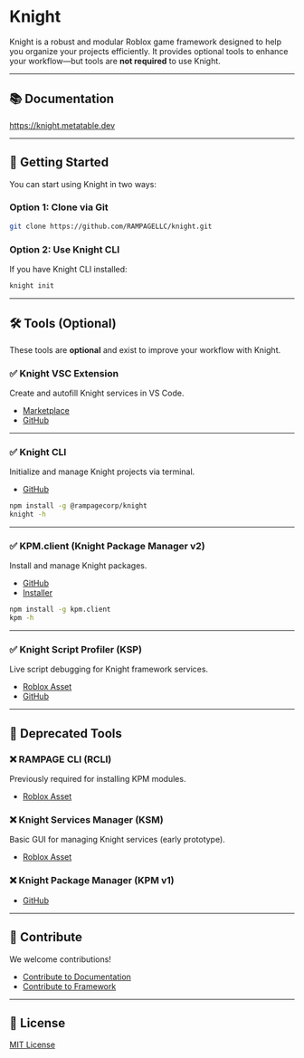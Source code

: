 # Knight  
Knight is a robust and modular Roblox game framework designed to help you organize your projects efficiently. It provides optional tools to enhance your workflow—but tools are **not required** to use Knight.

---

## 📚 Documentation  
https://knight.metatable.dev

---

## 🚀 Getting Started

You can start using Knight in two ways:

### Option 1: Clone via Git
```bash
git clone https://github.com/RAMPAGELLC/knight.git
```

### Option 2: Use Knight CLI
If you have Knight CLI installed:
```bash
knight init
```

---

## 🛠 Tools (Optional)

These tools are **optional** and exist to improve your workflow with Knight.

### ✅ Knight VSC Extension  
Create and autofill Knight services in VS Code.
- [Marketplace](https://marketplace.visualstudio.com/items?itemName=MetaGames.vsc-knight)  
- [GitHub](https://github.com/RAMPAGELLC/vsc-knight)

---

### ✅ Knight CLI  
Initialize and manage Knight projects via terminal.  
- [GitHub](https://github.com/RAMPAGELLC/KnightCLI)  
```bash
npm install -g @rampagecorp/knight
knight -h
```

---

### ✅ KPM.client (Knight Package Manager v2)  
Install and manage Knight packages.  
- [GitHub](https://github.com/RAMPAGELLC/kpm.client)  
- [Installer](https://github.com/RAMPAGELLC/kpm.client/releases/tag/installer-v1.0.1)  
```bash
npm install -g kpm.client
kpm -h
```

---

### ✅ Knight Script Profiler (KSP)  
Live script debugging for Knight framework services.  
- [Roblox Asset](https://create.roblox.com/store/asset/16837740534/Knight-Live-Script-Profiler)  
- [GitHub](https://github.com/RAMPAGELLC/KnightProfiler)

---

## 🧾 Deprecated Tools

### ❌ RAMPAGE CLI (RCLI)  
Previously required for installing KPM modules.  
- [Roblox Asset](https://create.roblox.com/marketplace/asset/7232500201/RAMPAGE-CLI)

### ❌ Knight Services Manager (KSM)  
Basic GUI for managing Knight services (early prototype).  
- [Roblox Asset](https://create.roblox.com/marketplace/asset/13168343690/Knight-Services-Manager)

### ❌ Knight Package Manager (KPM v1)  
- [GitHub](https://github.com/RAMPAGELLC/KnightPackageManager)

---

## 🤝 Contribute  
We welcome contributions!  
- [Contribute to Documentation](https://knight.metatable.dev/contribution/documentation)  
- [Contribute to Framework](https://knight.metatable.dev/contribution/framework)

---

## 📄 License  
[MIT License](https://github.com/RAMPAGELLC/knight/blob/main/LICENSE)
